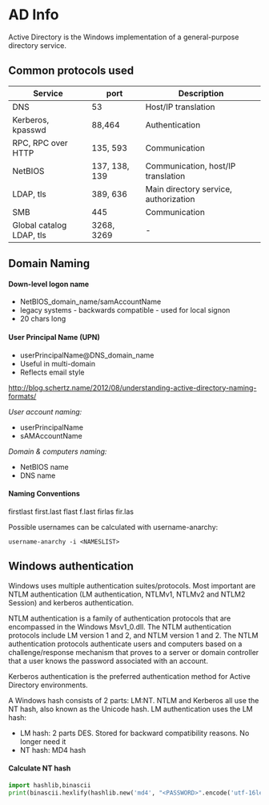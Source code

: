 # AD Info
Active Directory is the Windows implementation of a general-purpose directory service.

## Common protocols used
|Service|port|Description|
|-|-|-|
|DNS|53|Host/IP translation|
|Kerberos, kpasswd|88,464|Authentication|
|RPC, RPC over HTTP|135, 593|Communication|
|NetBIOS|137, 138, 139|Communication, host/IP translation|
|LDAP, tls|389, 636|Main directory service, authorization|
|SMB|445|Communication|
|Global catalog LDAP, tls|3268, 3269|-|

## Domain Naming
#### Down-level logon name
* NetBIOS_domain_name/samAccountName
* legacy systems - backwards compatible - used for local signon
* 20 chars long

#### User Principal Name (UPN)
* userPrincipalName@DNS_domain_name
* Useful in multi-domain 
* Reflects email style

http://blog.schertz.name/2012/08/understanding-active-directory-naming-formats/

*User account naming:*
* userPrincipalName
* sAMAccountName

*Domain & computers naming:*
* NetBIOS name
* DNS name

#### Naming Conventions
firstlast
first.last
flast
f.last
firlas
fir.las

Possible usernames can be calculated with username-anarchy:

`username-anarchy -i <NAMESLIST>`

## Windows authentication
Windows uses multiple authentication suites/protocols. Most important are NTLM authentication (LM authentication, NTLMv1, NTLMv2 and NTLM2 Session) and kerberos authentication.

NTLM authentication is a family of authentication protocols that are encompassed in the Windows Msv1_0.dll. The NTLM authentication protocols include LM version 1 and 2, and NTLM version 1 and 2. The NTLM authentication protocols authenticate users and computers based on a challenge/response mechanism that proves to a server or domain controller that a user knows the password associated with an account.

Kerberos authentication is the preferred authentication method for Active Directory environments.

A Windows hash consists of 2 parts: LM:NT. NTLM and Kerberos all use the NT hash, also known as the Unicode hash. LM authentication uses the LM hash:
* LM hash: 2 parts DES. Stored for backward compatibility reasons. No longer need it
* NT hash: MD4 hash

#### Calculate NT hash
```Python
import hashlib,binascii
print(binascii.hexlify(hashlib.new('md4', "<PASSWORD>".encode('utf-16le')).digest()))
```